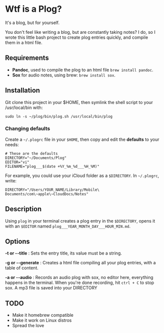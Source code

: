 # Wtf is a Plog?

It's a blog, but for yourself. 

You don't feel like writing a blog, but are constantly taking notes? I do, so I wrote this little bash project to create plog entries quickly, and compile them in a html file.

## Requirements

- **Pandoc**, used to compile the plog to an html file `brew install pandoc`.
- **Sox** for audio notes, using brew: `brew install sox`.

## Installation

Git clone this project in your $HOME, then symlink the shell script to your /usr/local/bin with:

`sudo ln -s ~/plog/bin/plog.sh /usr/local/bin/plog`

### Changing defaults

Create a `~/.plogrc` file in your `$HOME`, then copy and edit the **defaults** to your needs:

```
# These are the defaults
DIRECTORY="~/Documents/Plog"
EDITOR="vi"
FILENAME="plog___$(date +%Y_%m_%d___%H_%M)"
```

For example, you could use your iCloud folder as a `$DIRECTORY`. In `~/.plogrc`, write:

`DIRECTORY="/Users/YOUR_NAME/Library/Mobile\ Documents/com\~apple\~CloudDocs/Notes"`

## Description

Using `plog` in your terminal creates a plog entry in the `$DIRECTORY`, opens it with an `$EDITOR` named `plog___YEAR_MONTH_DAY___HOUR_MIN.md`. 

## Options

**-t or --title** : Sets the entry title, its value must be a string.

**-g or --generate** : Creates a html file compiling all your plog entries, with a table of content.

**-a or --audio** : Records an audio plog with sox, no editor here, everything happens in the terminal. When you're done recording, hit `ctrl + C` to stop sox. A mp3 file is saved into your DIRECTORY

## TODO 

- Make it homebrew compatible
- Make it work on Linux distros
- Spread the love